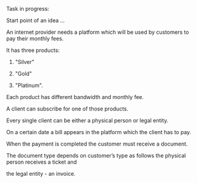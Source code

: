 Task in progress:

Start point of an idea ...

An internet provider needs a platform which will be used by customers to pay their monthly fees.

It has three products: 

1. "Silver"

2. "Gold" 

3. "Platinum".

Each product has different bandwidth and monthly fee.

A client can subscribe for one of those products.

Every single client can be either a physical person or legal entity.

On a certain date a bill appears in the platform which the client has to pay.

When the payment is completed the customer must receive a document.

The document type depends on customer’s type as follows the physical person receives a ticket and

the legal entity - an invoice.
